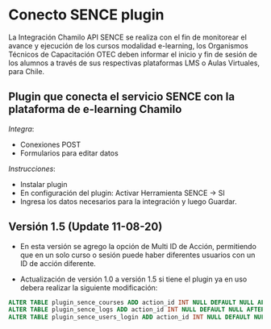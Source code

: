 ﻿Conecto SENCE plugin
===

La Integración Chamilo API SENCE se realiza con el fin de monitorear el avance y ejecución de los cursos modalidad e-learning, los Organismos Técnicos de Capacitación OTEC deben informar el inicio y fin de sesión de los alumnos a través de sus respectivas plataformas LMS o Aulas Virtuales, para Chile.

Plugin que conecta el servicio SENCE con la plataforma de e-learning Chamilo
---

*Integra*:

- Conexiones POST
- Formularios para editar datos

*Instrucciones*:

- Instalar plugin
- En configuración del plugin: Activar Herramienta SENCE -> SI
- Ingresa los datos necesarios para la integración y luego Guardar.

Versión 1.5 (Update 11-08-20)
---
- En esta versión se agrego la opción de Multi ID de Acción, permitiendo que en un solo curso o sesión puede haber diferentes usuarios
con un ID de acción diferente.

- Actualización de versión 1.0 a versión 1.5 si tiene el plugin ya en uso debera realizar la siguiente modificación:
```sql
ALTER TABLE plugin_sence_courses ADD action_id INT NULL DEFAULT NULL AFTER training_line;
ALTER TABLE plugin_sence_logs ADD action_id INT NULL DEFAULT NULL AFTER code_course;
ALTER TABLE plugin_sence_users_login ADD action_id INT NULL DEFAULT NULL AFTER code_course;
```
 
 
